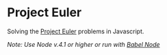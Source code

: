 # Project Euler

Solving the [Project Euler](https://projecteuler.net/archives) problems in Javascript.

*Note: Use Node v.4.1 or higher or run with [Babel Node](https://babeljs.io/docs/usage/cli/#babel-node)*
